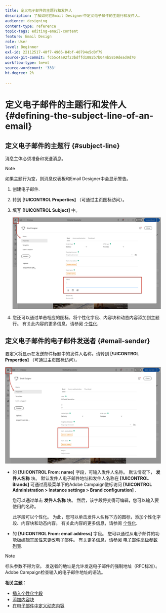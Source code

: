 ```yaml
---
title: 定义电子邮件的主题行和发件人
description: 了解如何在Email Designer中定义电子邮件的主题行和发件人。
audience: designing
content-type: reference
topic-tags: editing-email-content
feature: Email Design
role: User
level: Beginner
exl-id: 22112517-40f7-4966-84bf-40794e5d0f79
source-git-commit: fcb5c4a92f23bdffd1082b7b044b5859dead9d70
workflow-type: tm+mt
source-wordcount: '338'
ht-degree: 2%

---
```


# 定义电子邮件的主题行和发件人{#defining-the-subject-line-of-an-email}

## 定义电子邮件的主题行 {#subject-line}

消息主体必须准备和发送消息。

>[!NOTE]
>
>如果主题行为空，则消息仪表板和Email Designer中会显示警告。

1. 创建电子邮件.
1. 转到 **[!UICONTROL Properties]** （可通过主页图标访问）。
1. 填写 **[!UICONTROL Subject]** 中。

   ![](assets/email_designer_subject.png)

1. 您还可以通过单击相应的图标，将个性化字段、内容块和动态内容添加到主题行。 有关此内容的更多信息，请参阅 [个性化](../../designing/using/personalization.md).

## 定义电子邮件的电子邮件发送者 {#email-sender}

要定义将显示在发送邮件标题中的发件人名称，请转到 **[!UICONTROL Properties]** （可通过主页图标访问）。

![](assets/delivery_content_edition16.png)

* 的 **[!UICONTROL From: name]** 字段，可输入发件人名称。 默认情况下， **发件人名称** 块。 默认发件人电子邮件地址和发件人名称在 **[!UICONTROL Brands]** 可通过高级菜单下的Adobe Campaign徽标访问 **[!UICONTROL Administration > Instance settings > Brand configuration]** .

   您可以通过单击 **发件人名称** 块。 然后，该字段将变得可编辑，您可以输入要使用的名称。

   此字段可以个性化。 为此，您可以单击发件人名称下方的图标，添加个性化字段、内容块和动态内容。 有关此内容的更多信息，请参阅 [个性化](../../designing/using/personalization.md).

* 的 **[!UICONTROL From: email address]** 字段。 您可以通过从电子邮件的功能板编辑其属性来更改电子邮件。 有关更多信息，请参阅 [电子邮件高级参数列表](../../administration/using/configuring-email-channel.md#advanced-parameters).

>[!NOTE]
>
>标头参数不得为空。 发送者的地址是允许发送电子邮件的强制地址（RFC标准）。 Adobe Campaign检查输入的电子邮件地址的语法。

**相关主题：**

* [插入个性化字段](../../designing/using/personalization.md#inserting-a-personalization-field)
* [添加内容块](../../designing/using/personalization.md#adding-a-content-block)
* [在电子邮件中定义动态内容](../../designing/using/personalization.md#defining-dynamic-content-in-an-email)
